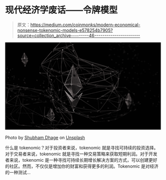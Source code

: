 # 现代经济学废话——令牌模型

> 原文：<https://medium.com/coinmonks/modern-economical-nonsense-tokenomic-models-e578254b7905?source=collection_archive---------46----------------------->

![](img/6ac176d9961b0ad649a1ccf4b9b58733.png)

Photo by [Shubham Dhage](https://unsplash.com/@theshubhamdhage?utm_source=unsplash&utm_medium=referral&utm_content=creditCopyText) on [Unsplash](https://unsplash.com/s/photos/nft?utm_source=unsplash&utm_medium=referral&utm_content=creditCopyText)

什么是 tokenomic？对于投资者来说，tokenomic 就是寻找可持续的投资选择。对于交易者来说，tokenomic 就是寻找一种交易策略来获取短期利润。对于开发者来说，tokenomic 是一种寻找可持续长期增长解决方案的方式，可以创建更好的社区。然而，不仅仅是增加你的财富和获得更多的利润。Tokenomic 是对经济的一种测试…